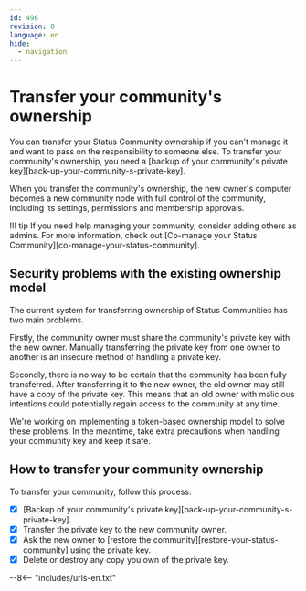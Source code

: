 ```yaml
---
id: 496
revision: 0
language: en
hide:
  - navigation
---
```


# Transfer your community's ownership

You can transfer your Status Community ownership if you can't manage it and want to pass on the responsibility to someone else. To transfer your community's ownership, you need a [backup of your community's private key][back-up-your-community-s-private-key].

When you transfer the community's ownership, the new owner's computer becomes a new community node with full control of the community, including its settings, permissions and membership approvals.

!!! tip
    If you need help managing your community, consider adding others as admins. For more information, check out [Co-manage your Status Community][co-manage-your-status-community].

## Security problems with the existing ownership model

The current system for transferring ownership of Status Communities has two main problems.

Firstly, the community owner must share the community's private key with the new owner. Manually transferring the private key from one owner to another is an insecure method of handling a private key.

Secondly, there is no way to be certain that the community has been fully transferred. After transferring it to the new owner, the old owner may still have a copy of the private key. This means that an old owner with malicious intentions could potentially regain access to the community at any time.

We're working on implementing a token-based ownership model to solve these problems. In the meantime, take extra precautions when handling your community key and keep it safe.

## How to transfer your community ownership

To transfer your community, follow this process:

- [x] [Backup of your community's private key][back-up-your-community-s-private-key].
- [x] Transfer the private key to the new community owner.
- [x] Ask the new owner to [restore the community][restore-your-status-community] using the private key.
- [x] Delete or destroy any copy you own of the private key.

--8<-- "includes/urls-en.txt"
